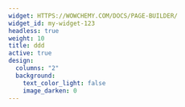 ```yaml
---
widget: HTTPS://WOWCHEMY.COM/DOCS/PAGE-BUILDER/
widget_id: my-widget-123
headless: true
weight: 10
title: ddd
active: true
design:
  columns: "2"
  background:
    text_color_light: false
    image_darken: 0
---
```


